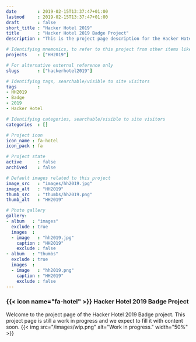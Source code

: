 ```yaml
---
date        : 2019-02-15T13:37:47+01:00
lastmod     : 2019-02-15T13:37:47+01:00
draft       : false
short_title : "Hacker Hotel 2019"
title       : "Hacker Hotel 2019 Badge Project"
description : "This is the project page description for the Hacker Hotel 2019 Project"

# Identifying mnemonics, to refer to this project from other items like blogs, etc.
projects    : ["HH2019"]

# For alternative external reference only
slugs       : ["hackerhotel2019"]

# Identifying tags, searchable/visible to site visitors
tags        :
- HH2019
- Badge
- 2019
- Hacker Hotel

# Identifying categories, searchable/visible to site visitors
categories  : []

# Project icon
icon_name : fa-hotel
icon_pack : fa

# Project state
active      : false
archived    : false

# Default images related to this project
image_src   : "images/hh2019.jpg"
image_alt   : "HH2019"
thumb_src   : "thumbs/hh2019.png"
thumb_alt   : "HH2019"

# Photo gallery
gallery:
- album   : "images"
  exclude : true
  images  :
  - image   : "hh2019.jpg"
    caption : "HH2019"
    exclude : false
- album   : "thumbs"
  exclude : true
  images  :
  - image   : "hh2019.png"
    caption : "HH2019"
    exclude : false
---
```


### {{< icon name="fa-hotel" >}} Hacker Hotel 2019 Badge Project

Welcome to the project page of the Hacker Hotel 2019 Badge project. This project page is still a work in progress and we expect to fill it with content soon.
{{< img src="/images/wip.png" alt="Work in progress." width="50%"  >}}
